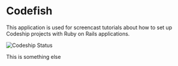 Codefish
======================

This application is used for screencast tutorials about how to set up Codeship projects with Ruby on Rails applications.

![Codeship Status](https://www.codeship.io/projects/f134ea80-0cd3-0131-8052-366ad2a83d89/status)


This is something else
